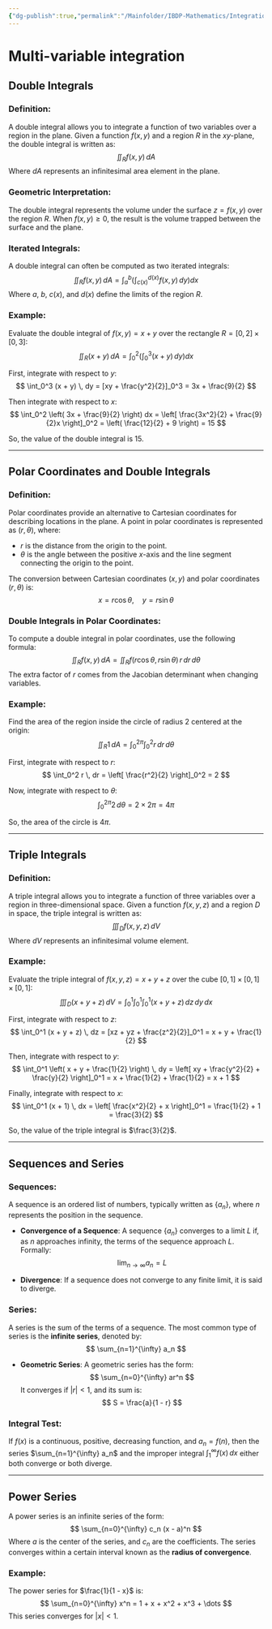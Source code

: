 ```yaml
---
{"dg-publish":true,"permalink":"/Mainfolder/IBDP-Mathematics/Integration of functions/"}
---
```


# Multi-variable integration

## Double Integrals

### Definition:
A double integral allows you to integrate a function of two variables over a region in the plane. Given a function $f(x, y)$ and a region $R$ in the $xy$-plane, the double integral is written as:
$$
\iint_R f(x, y) \, dA
$$
Where $dA$ represents an infinitesimal area element in the plane.

### Geometric Interpretation:
The double integral represents the volume under the surface $z = f(x, y)$ over the region $R$. When $f(x, y) \geq 0$, the result is the volume trapped between the surface and the plane.

### Iterated Integrals:
A double integral can often be computed as two iterated integrals:
$$
\iint_R f(x, y) \, dA = \int_{a}^{b} \left( \int_{c(x)}^{d(x)} f(x, y) \, dy \right) dx
$$
Where $a$, $b$, $c(x)$, and $d(x)$ define the limits of the region $R$.

### Example:
Evaluate the double integral of $f(x, y) = x + y$ over the rectangle $R = [0, 2] \times [0, 3]$:
$$
\iint_R (x + y) \, dA = \int_0^2 \left( \int_0^3 (x + y) \, dy \right) dx
$$

First, integrate with respect to $y$:
$$
\int_0^3 (x + y) \, dy = [xy + \frac{y^2}{2}]_0^3 = 3x + \frac{9}{2}
$$

Then integrate with respect to $x$:
$$
\int_0^2 \left( 3x + \frac{9}{2} \right) dx = \left[ \frac{3x^2}{2} + \frac{9}{2}x \right]_0^2 = \left( \frac{12}{2} + 9 \right) = 15
$$

So, the value of the double integral is $15$.

---

## Polar Coordinates and Double Integrals

### Definition:
Polar coordinates provide an alternative to Cartesian coordinates for describing locations in the plane. A point in polar coordinates is represented as $(r, \theta)$, where:
- $r$ is the distance from the origin to the point.
- $\theta$ is the angle between the positive $x$-axis and the line segment connecting the origin to the point.

The conversion between Cartesian coordinates $(x, y)$ and polar coordinates $(r, \theta)$ is:
$$
x = r \cos \theta, \quad y = r \sin \theta
$$

### Double Integrals in Polar Coordinates:
To compute a double integral in polar coordinates, use the following formula:
$$
\iint_R f(x, y) \, dA = \iint_R f(r \cos \theta, r \sin \theta) \, r \, dr \, d\theta
$$
The extra factor of $r$ comes from the Jacobian determinant when changing variables.

### Example:
Find the area of the region inside the circle of radius 2 centered at the origin:
$$
\iint_R 1 \, dA = \int_0^{2\pi} \int_0^2 r \, dr \, d\theta
$$

First, integrate with respect to $r$:
$$
\int_0^2 r \, dr = \left[ \frac{r^2}{2} \right]_0^2 = 2
$$

Now, integrate with respect to $\theta$:
$$
\int_0^{2\pi} 2 \, d\theta = 2 \times 2\pi = 4\pi
$$

So, the area of the circle is $4\pi$.

---

## Triple Integrals

### Definition:
A triple integral allows you to integrate a function of three variables over a region in three-dimensional space. Given a function $f(x, y, z)$ and a region $D$ in space, the triple integral is written as:
$$
\iiint_D f(x, y, z) \, dV
$$
Where $dV$ represents an infinitesimal volume element.

### Example:
Evaluate the triple integral of $f(x, y, z) = x + y + z$ over the cube $[0, 1] \times [0, 1] \times [0, 1]$:
$$
\iiint_D (x + y + z) \, dV = \int_0^1 \int_0^1 \int_0^1 (x + y + z) \, dz \, dy \, dx
$$

First, integrate with respect to $z$:
$$
\int_0^1 (x + y + z) \, dz = [xz + yz + \frac{z^2}{2}]_0^1 = x + y + \frac{1}{2}
$$

Then, integrate with respect to $y$:
$$
\int_0^1 \left( x + y + \frac{1}{2} \right) \, dy = \left[ xy + \frac{y^2}{2} + \frac{y}{2} \right]_0^1 = x + \frac{1}{2} + \frac{1}{2} = x + 1
$$

Finally, integrate with respect to $x$:
$$
\int_0^1 (x + 1) \, dx = \left[ \frac{x^2}{2} + x \right]_0^1 = \frac{1}{2} + 1 = \frac{3}{2}
$$

So, the value of the triple integral is $\frac{3}{2}$.

---

## Sequences and Series

### Sequences:
A sequence is an ordered list of numbers, typically written as $\{a_n\}$, where $n$ represents the position in the sequence. 

- **Convergence of a Sequence**: A sequence $\{a_n\}$ converges to a limit $L$ if, as $n$ approaches infinity, the terms of the sequence approach $L$. Formally:
$$
\lim_{n \to \infty} a_n = L
$$

- **Divergence**: If a sequence does not converge to any finite limit, it is said to diverge.

### Series:
A series is the sum of the terms of a sequence. The most common type of series is the **infinite series**, denoted by:
$$
\sum_{n=1}^{\infty} a_n
$$

- **Geometric Series**: A geometric series has the form:
$$
\sum_{n=0}^{\infty} ar^n
$$
It converges if $|r| < 1$, and its sum is:
$$
S = \frac{a}{1 - r}
$$

### Integral Test:
If $f(x)$ is a continuous, positive, decreasing function, and $a_n = f(n)$, then the series $\sum_{n=1}^{\infty} a_n$ and the improper integral $\int_1^{\infty} f(x) \, dx$ either both converge or both diverge.

---

## Power Series

A power series is an infinite series of the form:
$$
\sum_{n=0}^{\infty} c_n (x - a)^n
$$
Where $a$ is the center of the series, and $c_n$ are the coefficients. The series converges within a certain interval known as the **radius of convergence**.

### Example:
The power series for $\frac{1}{1 - x}$ is:
$$
\sum_{n=0}^{\infty} x^n = 1 + x + x^2 + x^3 + \dots
$$
This series converges for $|x| < 1$.
